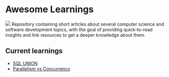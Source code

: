 # Awesome Learnings
![](https://edsurge.imgix.net/uploads/post/image/7312/2015-1448929395.jpg)
Repository containing short articles about several computer science and software development topics, with the goal of providing quick-to-read insights and link resources to get a deeper knowledge about them. 

## Current learnings
- [SQL UNION](https://github.com/AlexGascon/awesome-learnings/blob/master/sql-union.md)
- [Parallelism vs Concurrency](https://github.com/AlexGascon/awesome-learnings/blob/master/parallelism-concurrency.md)